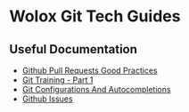 # Wolox Git Tech Guides

## Useful Documentation

- [Github Pull Requests Good Practices](./docs/pull-requests-good-practices.md)
- [Git Training - Part 1](https://drive.google.com/open?id=1RlsH2E1LePo2YKBCUAj1AfccHk_FhjsbFV3X8SD348I)
- [Git Configurations And Autocompletions](./docs/git-configurations.md)
- [Github Issues](./docs/issues-good-practices.md)
